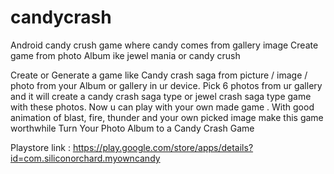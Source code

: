 candycrash
==========

Android candy crush game where candy comes from gallery image
Create game from photo Album ike jewel mania or candy crush 

Create or Generate a game like Candy crash saga from picture / image / photo from your Album or gallery in ur device.
Pick 6 photos from ur gallery and it will create a candy crash saga type or jewel crash saga type game with these photos.
Now u can play with your own made game .
With good animation of blast, fire, thunder and your own picked image make this game worthwhile
Turn Your Photo Album 
to a Candy Crash Game


Playstore link : https://play.google.com/store/apps/details?id=com.siliconorchard.myowncandy
